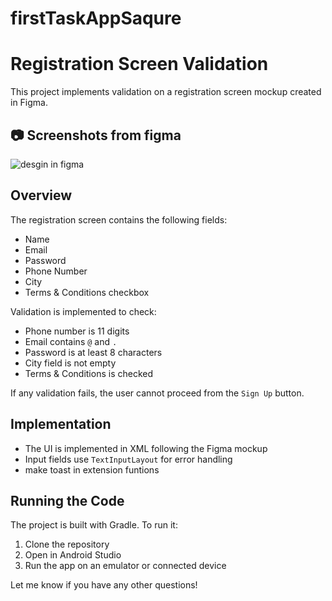 # firstTaskAppSaqure
# Registration Screen Validation
This project implements validation on a registration screen mockup created in Figma.
## 📷 Screenshots from figma 
![desgin in figma](https://github.com/abuhussien28/WeatherMate/assets/96633008/6561136f-a0c5-4aae-a096-c9b6ade44c11)

## Overview

The registration screen contains the following fields:

* Name
* Email
* Password
* Phone Number
* City
* Terms & Conditions checkbox

Validation is implemented to check:

* Phone number is 11 digits
* Email contains `@` and `.`
* Password is at least 8 characters
* City field is not empty
* Terms & Conditions is checked

If any validation fails, the user cannot proceed from the `Sign Up` button.


## Implementation
* The UI is implemented in XML following the Figma mockup
* Input fields use `TextInputLayout` for error handling
* make toast in extension funtions

## Running the Code

The project is built with Gradle. To run it:

1. Clone the repository
2. Open in Android Studio
3.  Run the app on an emulator or connected device

Let me know if you have any other questions!

